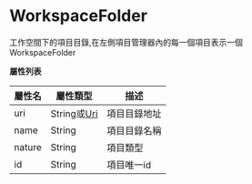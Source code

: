 # WorkspaceFolder

工作空間下的項目目錄,在左側項目管理器內的每一個項目表示一個WorkspaceFolder

**屬性列表**

|屬性名	|屬性類型			|描述			|
|--		|--					|--				|
|uri	|String或[Uri](/ExtensionDocs/Api/other/Uri)|項目目錄地址	|
|name	|String				|項目目錄名稱	|
|nature	|String				|項目類型		|
|id		|String				|項目唯一id		|